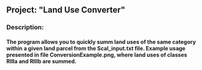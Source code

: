 ## Project: "Land Use Converter"

### Description:
#### The program allows you to quickly summ land uses of the same category within a given land parcel from the Scal_input.txt file. Example usage presented in file ConversionExample.png, where land uses of classes RIIIa and RIIIb are summed.
